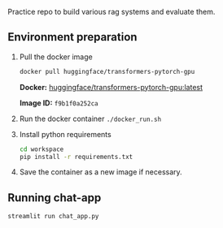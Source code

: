 Practice repo to build various rag systems and evaluate them.


## Environment preparation

1. Pull the docker image 
    ```bash 
    docker pull huggingface/transformers-pytorch-gpu
    ```

    **Docker:** [huggingface/transformers-pytorch-gpu:latest](https://hub.docker.com/r/huggingface/transformers-pytorch-gpu)

    **Image ID:**   `f9b1f0a252ca`

2. Run the docker container `./docker_run.sh`

3. Install python requirements
    ```bash
    cd workspace
    pip install -r requirements.txt
    ```
4. Save the container as a new image if necessary.

## Running chat-app

```bash
streamlit run chat_app.py
```